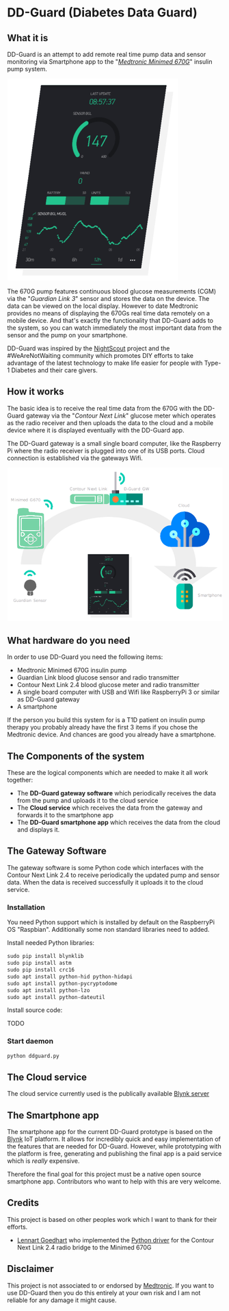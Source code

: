 # DD-Guard (Diabetes Data Guard)

## What it is

DD-Guard is an attempt to add remote real time pump data and sensor monitoring via Smartphone app to the "*[Medtronic Minimed 670G](https://www.medtronicdiabetes.com/products/minimed-670g-insulin-pump-system)*" insulin pump system.

![dguard-app-screen](img/dguard-app-screen.png)

The 670G pump features continuous blood glucose measurements (CGM) via the "*Guardian Link 3*" sensor and stores the data on the device. The data can be viewed on the local display. However to date Medtronic provides no means of displaying the 670Gs real time data remotely on a mobile device. And that's exactly the functionality that DD-Guard adds to the system, so you can watch immediately the most important data from the sensor and the pump on your smartphone.

DD-Guard was inspired by the [NightScout](http://www.nightscout.info) project and the #WeAreNotWaiting community which promotes DIY efforts to take advantage of the latest technology to make life easier for people with Type-1 Diabetes and their care givers.



## How it works

The basic idea is to receive the real time data from the 670G with the DD-Guard gateway via the "*Contour Next Link*" glucose meter which operates as the radio receiver and then uploads the data to the cloud and a mobile device where it is displayed eventually with the DD-Guard app.

The DD-Guard gateway is a small single board computer, like the Raspberry Pi where the radio receiver is plugged into one of its USB ports. Cloud connection is established via the gateways Wifi.

![dguard-overview](img/dguard-overview.png)



## What hardware do you need

In order to use DD-Guard you need the following items:

- Medtronic Minimed 670G insulin pump
- Guardian Link blood glucose sensor and radio transmitter 
- Contour Next Link 2.4 blood glucose meter and radio transmitter
- A single board computer with USB and Wifi like RaspberryPi 3 or similar as DD-Guard gateway
- A smartphone

If the person you build this system for is a T1D patient on insulin  pump therapy you probably already have the first 3 items if you chose the Medtronic device. And chances are good you already have a smartphone.



## The Components of the system

These are the logical components which are needed to make it all work together:

- The **DD-Guard gateway software** which periodically receives the data from the pump and uploads it to the cloud service
- The **Cloud service** which receives the data from the gateway and forwards it to the smartphone app
- The **DD-Guard smartphone app** which receives the data from the cloud and displays it.



## The Gateway Software

The gateway software is some Python code which interfaces with the Contour Next Link 2.4 to receive periodically the updated pump and sensor data. When the data is received successfully it uploads it to the cloud service.

### Installation

You need Python support which is installed by default on the RaspberryPi OS "Raspbian". Additionally some non standard libraries need to added.

Install needed Python libraries:

    sudo pip install blynklib
    sudo pip install astm
    sudo pip install crc16
    sudo apt install python-hid python-hidapi
    sudo apt install python-pycryptodome
    sudo apt install python-lzo
    sudo apt install python-dateutil

Install source code:

TODO



### Start daemon

    python ddguard.py



## The Cloud service

The cloud service currently used is the publically available [Blynk server](https://github.com/blynkkk/blynk-server)



## The Smartphone app

The smartphone app for the current DD-Guard prototype is based on the [Blynk](https://blynk.io) IoT platform. It allows for incredibly quick and easy implementation of the features that are needed for DD-Guard. However, while prototyping with the platform is free, generating and publishing the final app is a paid service which is *really* expensive.

Therefore the final goal for this project must be a native open source smartphone app. Contributors who want to help with this are very welcome.



## Credits

This project is based on other peoples work which I want to thank for their efforts.

- [Lennart Goedhart](https://github.com/pazaan) who implemented the [Python driver](https://github.com/pazaan/decoding-contour-next-link) for the Contour Next Link 2.4 radio bridge to the Minimed 670G



## Disclaimer

This project is not associated to or endorsed by [Medtronic](https://www.medtronicdiabetes.com). If you want to use DD-Guard then you do this entirely at your own risk and I am not reliable for any damage it might cause. 